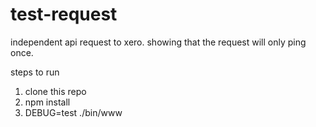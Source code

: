 # test-request
independent api request to xero. showing that the request will only ping once.

steps to run
1. clone this repo
2. npm install
3. DEBUG=test ./bin/www
